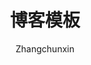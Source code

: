 ---
layout: post
title: "博客模板"
author: "Zhangchunxin"
categories: template
tags: [模板]
image: template.jpg
---